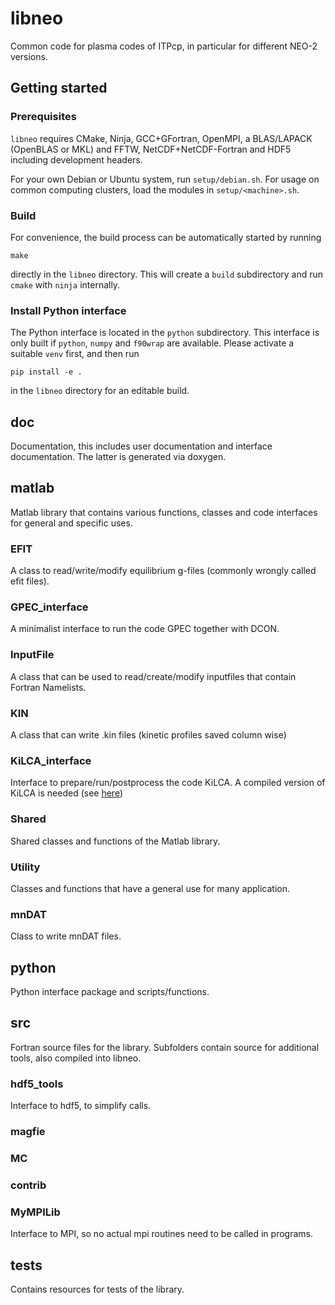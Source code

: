 # libneo
Common code for plasma codes of ITPcp, in particular for different NEO-2 versions.

## Getting started

### Prerequisites
`libneo` requires CMake, Ninja, GCC+GFortran, OpenMPI, 
a BLAS/LAPACK (OpenBLAS or MKL) and FFTW, NetCDF+NetCDF-Fortran 
and HDF5 including development headers.

For your own Debian or Ubuntu system, run `setup/debian.sh`.
For usage on common computing clusters, load the modules in `setup/<machine>.sh`.

### Build
For convenience, the build process can be automatically started by running

    make

directly in the `libneo` directory. This will create a `build` subdirectory
and run `cmake` with `ninja` internally. 

### Install Python interface
The Python interface is located in the `python` subdirectory. This interface
is only built if `python`, `numpy` and `f90wrap` are available. Please activate
a suitable `venv` first, and then run

    pip install -e .

in the `libneo` directory for an editable build.

## doc
Documentation, this includes user documentation and interface
documentation. The latter is generated via doxygen.

## matlab
Matlab library that contains various functions, classes and code interfaces for general and specific uses.

### EFIT
A class to read/write/modify equilibrium g-files (commonly wrongly called efit files).

### GPEC_interface
A minimalist interface to run the code GPEC together with DCON.

### InputFile
A class that can be used to read/create/modify inputfiles that contain Fortran Namelists.

### KIN
A class that can write .kin files (kinetic profiles saved column wise)

### KiLCA_interface
Interface to prepare/run/postprocess the code KiLCA. A compiled version of KiLCA is needed (see [here](https://github.com/itpplasma/KiLCA))

### Shared
Shared classes and functions of the Matlab library.

### Utility
Classes and functions that have a general use for many application.

### mnDAT
Class to write mnDAT files.

## python
Python interface package and scripts/functions.

## src
Fortran source files for the library.
Subfolders contain source for additional tools, also compiled into
libneo.

### hdf5_tools
Interface to hdf5, to simplify calls.

### magfie

### MC

### contrib

### MyMPILib
Interface to MPI, so no actual mpi routines need to be called in
programs.

## tests
Contains resources for tests of the library.
